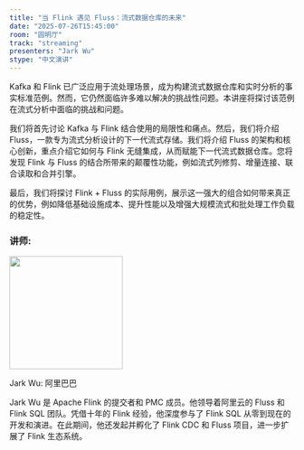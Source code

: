 ```yaml
---
title: "当 Flink 遇见 Fluss：流式数据仓库的未来"
date: "2025-07-26T15:45:00"
room: "圆明厅"
track: "streaming"
presenters: "Jark Wu"
stype: "中文演讲"
---
```


Kafka 和 Flink 已广泛应用于流处理场景，成为构建流式数据仓库和实时分析的事实标准范例。然而，它仍然面临许多难以解决的挑战性问题。本讲座将探讨该范例在流式分析中面临的挑战和问题。

我们将首先讨论 Kafka 与 Flink 结合使用的局限性和痛点。然后，我们将介绍 Fluss，一款专为流式分析设计的下一代流式存储。我们将介绍 Fluss 的架构和核心创新，重点介绍它如何与 Flink 无缝集成，从而赋能下一代流式数据仓库。您将发现 Flink 与 Fluss 的结合所带来的颠覆性功能，例如流式列修剪、增量连接、联合读取和合并引擎。

最后，我们将探讨 Flink + Fluss 的实际用例，展示这一强大的组合如何带来真正的优势，例如降低基础设施成本、提升性能以及增强大规模流式和批处理工作负载的稳定性。


### 讲师:

<img src="https://sessionize.com/image/19c7-400o400o1-b7b9ecef-9748-4e55-b53e-b20d108e3488.jpg" width="200" /><br/>

Jark Wu: 阿里巴巴

Jark Wu 是 Apache Flink 的提交者和 PMC 成员。他领导着阿里云的 Fluss 和 Flink SQL 团队。凭借十年的 Flink 经验，他深度参与了 Flink SQL 从零到现在的开发和演进。在此期间，他还发起并孵化了 Flink CDC 和 Fluss 项目，进一步扩展了 Flink 生态系统。
